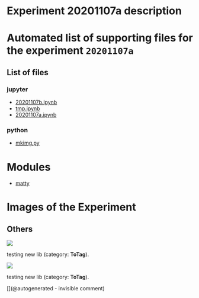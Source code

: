 # Experiment 20201107a description





# Automated list of supporting files for the __experiment `20201107a`__

## List of files

### jupyter

* [20201107b.ipynb](/matty/20201107a/20201107b.ipynb)
* [tmp.ipynb](/tmp.ipynb)
* [20201107a.ipynb](/matty/20201107a/20201107a.ipynb)


### python

* [mkimg.py](/matty/20201107a/mkimg.py)





# Modules

* [matty](/matty/)




# Images of the Experiment

## Others

![](/matty/20201107a/20201107155232_ndt.jpg)

testing new lib (category: __ToTag__).

![](/matty/20201107a/20201107161626_ndt.jpg)

testing new lib (category: __ToTag__).










[](@autogenerated - invisible comment)